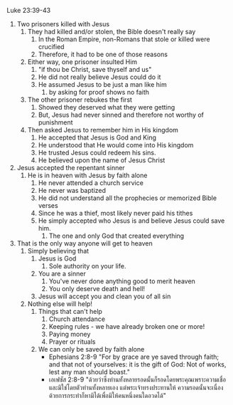 Luke 23:39-43

1. Two prisoners killed with Jesus
    1. They had killed and/or stolen, the Bible doesn't really say
		1. In the Roman Empire, non-Romans that stole or killed were crucified
		2. Therefore, it had to be one of those reasons
    2. Either way, one prisoner insulted Him
        1. "if thou be Christ, save thyself and us"
        2. He did not really believe Jesus could do it
        3. He assumed Jesus to be just a man like him
			1. by asking for proof shows no faith
    3. The other prisoner rebukes the first
		1. Showed they deserved what they were getting
		2. But, Jesus had never sinned and therefore not worthy of punishment
	4. Then asked Jesus to remember him in His kingdom
        1. He accepted that Jesus is God and King
        2. He understood that He would come into His kingdom
        3. He trusted Jesus could redeem his sins.
        4. He believed upon the name of Jesus Christ
2. Jesus accepted the repentant sinner
    1. He is in heaven with Jesus by faith alone
        1. He never attended a church service
        2. He never was baptized
        3. He did not understand all the prophecies or memorized Bible verses
        4. Since he was a thief, most likely never paid his tithes
        5. He simply accepted who Jesus is and believe Jesus could save him.
			1. The one and only God that created everything
3. That is the only way anyone will get to heaven
    1. Simply believing that 
        1. Jesus is God
            1. Sole authority on your life.
        2. You are a sinner
            1. You've never done anything good to merit heaven
            2. You only deserve death and hell!
        3. Jesus will accept you and clean you of all sin
    2. Nothing else will help!
		1. Things that can't help
			1. Church attendance
			2. Keeping rules - we have already broken one or more!
			3. Paying money
			4. Prayer or rituals
		2. We can only be saved by faith alone
			- Ephesians 2:8-9 "For by grace are ye saved through faith; and that not of yourselves: it is the gift of God: Not of works, lest any man should boast."
			- เอเฟซัส 2:8-9 "ด้วยว่าซึ่งท่านทั้งหลายรอดนั้นก็รอดโดยพระคุณเพราะความเชื่อ และมิใช่โดยตัวท่านทั้งหลายเอง แต่พระเจ้าทรงประทานให้ ความรอดนั้นจะเนื่องด้วยการกระทำก็หามิได้เพื่อมิให้คนหนึ่งคนใดอวดได้"
